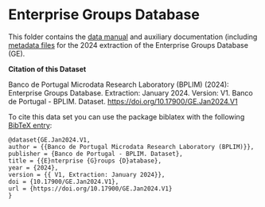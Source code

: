 # Enterprise Groups Database

This folder contains the [data manual](https://github.com/BPLIM/Manuals/blob/master/Data/GE/JAN24/GE_manual_JAN2024.pdf) and auxiliary documentation (including [metadata files](https://github.com/BPLIM/Manuals/tree/master/Data/GE/JAN24/aux_files/metafiles) for the 2024 extraction of the Enterprise Groups Database (GE).

**Citation of this Dataset**

Banco de Portugal Microdata Research Laboratory (BPLIM) (2024): Enterprise Groups Database. Extraction: January 2024. Version: V1. Banco de Portugal - BPLIM. Dataset. https://doi.org/10.17900/GE.Jan2024.V1

To cite this data set you can use the package biblatex with the following [BibTeX entry](https://github.com/BPLIM/Manuals/blob/master/Data/GE/JAN24/aux_files/bibtex/GE.bib):

```
@dataset{GE.Jan2024.V1,
author = {{Banco de Portugal Microdata Research Laboratory (BPLIM)}},
publisher = {Banco de Portugal - BPLIM. Dataset},
title = {{E}nterprise {G}roups {D}atabase},
year = {2024},
version = {{ V1, Extraction: January 2024}},
doi = {10.17900/GE.Jan2024.V1},
url = {https://doi.org/10.17900/GE.Jan2024.V1}
}
```
